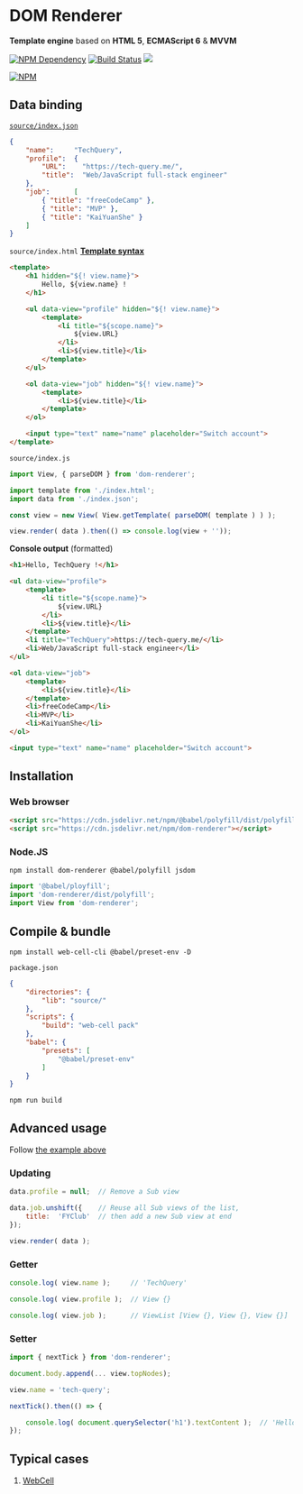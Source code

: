 # DOM Renderer

**Template engine** based on **HTML 5**, **ECMAScript 6** & **MVVM**

[![NPM Dependency](https://david-dm.org/EasyWebApp/DOM-Renderer.svg)](https://david-dm.org/EasyWebApp/DOM-Renderer)
[![Build Status](https://travis-ci.com/EasyWebApp/DOM-Renderer.svg?branch=master)](https://travis-ci.com/EasyWebApp/DOM-Renderer)
[![](https://data.jsdelivr.com/v1/package/npm/dom-renderer/badge?style=rounded)](https://www.jsdelivr.com/package/npm/dom-renderer)

[![NPM](https://nodei.co/npm/dom-renderer.png?downloads=true&downloadRank=true&stars=true)](https://nodei.co/npm/dom-renderer/)

## Data binding

[`source/index.json`](https://github.com/EasyWebApp/DOM-Renderer/blob/master/test/source/index.json)

```JSON
{
    "name":     "TechQuery",
    "profile":  {
        "URL":    "https://tech-query.me/",
        "title":  "Web/JavaScript full-stack engineer"
    },
    "job":      [
        { "title": "freeCodeCamp" },
        { "title": "MVP" },
        { "title": "KaiYuanShe" }
    ]
}
```

`source/index.html` [**Template syntax**](https://web-cell.dev/DOM-Renderer/manual/Template.html)

```HTML
<template>
    <h1 hidden="${! view.name}">
        Hello, ${view.name} !
    </h1>

    <ul data-view="profile" hidden="${! view.name}">
        <template>
            <li title="${scope.name}">
                ${view.URL}
            </li>
            <li>${view.title}</li>
        </template>
    </ul>

    <ol data-view="job" hidden="${! view.name}">
        <template>
            <li>${view.title}</li>
        </template>
    </ol>

    <input type="text" name="name" placeholder="Switch account">
</template>
```

`source/index.js`

```JavaScript
import View, { parseDOM } from 'dom-renderer';

import template from './index.html';
import data from './index.json';

const view = new View( View.getTemplate( parseDOM( template ) ) );

view.render( data ).then(() => console.log(view + ''));
```

**Console output** (formatted)

```HTML
<h1>Hello, TechQuery !</h1>

<ul data-view="profile">
    <template>
        <li title="${scope.name}">
            ${view.URL}
        </li>
        <li>${view.title}</li>
    </template>
    <li title="TechQuery">https://tech-query.me/</li>
    <li>Web/JavaScript full-stack engineer</li>
</ul>

<ol data-view="job">
    <template>
        <li>${view.title}</li>
    </template>
    <li>freeCodeCamp</li>
    <li>MVP</li>
    <li>KaiYuanShe</li>
</ol>

<input type="text" name="name" placeholder="Switch account">
```

## Installation

### Web browser

```HTML
<script src="https://cdn.jsdelivr.net/npm/@babel/polyfill/dist/polyfill.min.js"></script>
<script src="https://cdn.jsdelivr.net/npm/dom-renderer"></script>
```

### Node.JS

```Shell
npm install dom-renderer @babel/polyfill jsdom
```

```JavaScript
import '@babel/ployfill';
import 'dom-renderer/dist/polyfill';
import View from 'dom-renderer';
```

## Compile & bundle

```Shell
npm install web-cell-cli @babel/preset-env -D
```

`package.json`

```JSON
{
    "directories": {
        "lib": "source/"
    },
    "scripts": {
        "build": "web-cell pack"
    },
    "babel": {
        "presets": [
            "@babel/preset-env"
        ]
    }
}
```

```Shell
npm run build
```

## Advanced usage

Follow [the example above](#data-binding)

### Updating

```JavaScript
data.profile = null;  // Remove a Sub view

data.job.unshift({    // Reuse all Sub views of the list,
    title:  'FYClub'  // then add a new Sub view at end
});

view.render( data );
```

### Getter

```JavaScript
console.log( view.name );     // 'TechQuery'

console.log( view.profile );  // View {}

console.log( view.job );      // ViewList [View {}, View {}, View {}]
```

### Setter

```JavaScript
import { nextTick } from 'dom-renderer';

document.body.append(... view.topNodes);

view.name = 'tech-query';

nextTick().then(() => {

    console.log( document.querySelector('h1').textContent );  // 'Hello, tech-query !'
});
```

## Typical cases

1.  [WebCell](https://web-cell.dev/)
